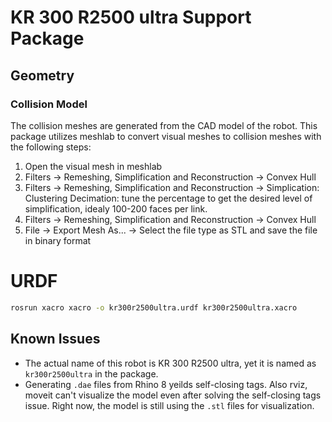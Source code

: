 # KR 300 R2500 ultra Support Package

## Geometry

### Collision Model
The collision meshes are generated from the CAD model of the robot. This package utilizes meshlab to convert visual meshes to collision meshes with the following steps:

1. Open the visual mesh in meshlab
2. Filters -> Remeshing, Simplification and Reconstruction -> Convex Hull
3. Filters -> Remeshing, Simplification and Reconstruction -> Simplication: Clustering Decimation: tune the percentage to get the desired level of simplification, idealy 100-200 faces per link.
4. Filters -> Remeshing, Simplification and Reconstruction -> Convex Hull
5. File -> Export Mesh As... -> Select the file type as STL and save the file in binary format

# URDF
```sh
rosrun xacro xacro -o kr300r2500ultra.urdf kr300r2500ultra.xacro
```

## Known Issues
- The actual name of this robot is KR 300 R2500 ultra, yet it is named as `kr300r2500ultra` in the package.
- Generating `.dae` files from Rhino 8 yeilds self-closing tags. Also rviz, moveit can't visualize the model even after solving the self-closing tags issue. Right now, the model is still using the `.stl` files for visualization.